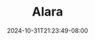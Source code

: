 --- 
title: "Alara"
description: "video bokeh Alara  tele video full baru"
date: 2024-10-31T21:23:49-08:00
file_code: "hylft0lf3ww8"
draft: false
cover: "bjtjsub5gx94pop2.jpg"
tags: ["Alara", "bokep-indo", "bokep-viral", "bokep-ig"]
length: 753
fld_id: "1483013"
foldername: "Alara update"
categories: ["Alara update"]
views: 1
---